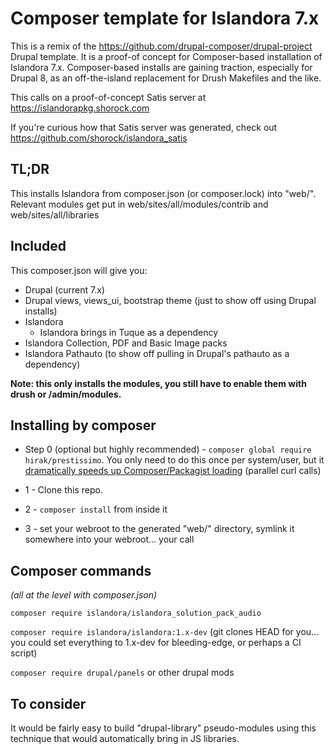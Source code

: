 # Composer template for Islandora 7.x

This is a remix of the https://github.com/drupal-composer/drupal-project Drupal template.
It is a proof-of concept for Composer-based installation of Islandora 7.x.  Composer-based installs are
gaining traction, especially for Drupal 8, as an off-the-island replacement for Drush Makefiles and the like.

This calls on a proof-of-concept Satis server at https://islandorapkg.shorock.com

If you're curious how that Satis server was generated, check out https://github.com/shorock/islandora_satis

## TL;DR

This installs Islandora from composer.json (or composer.lock) into "web/".  Relevant modules get put in
web/sites/all/modules/contrib and web/sites/all/libraries

## Included

This composer.json will give you:

* Drupal (current 7.x)
* Drupal views, views_ui, bootstrap theme (just to show off using Drupal installs)
* Islandora
  * Islandora brings in Tuque as a dependency
* Islandora Collection, PDF and Basic Image packs
* Islandora Pathauto (to show off pulling in Drupal's pathauto as a dependency)

**Note: this only installs the modules, you still have to enable them with drush or /admin/modules.**

## Installing by composer

* Step 0 (optional but highly recommended) - `composer global require hirak/prestissimo`.  You only need to do this once
  per system/user, but
  it [dramatically speeds up Composer/Packagist loading](https://medium.com/@petehouston/improve-composer-performance-with-prestissimo-8f3f55a20b8e#.e5vfz0fpz)
   (parallel curl calls)

* 1 - Clone this repo.

* 2 - `composer install` from inside it

* 3 - set your webroot to the generated "web/" directory, symlink it somewhere into your webroot... your call

## Composer commands

*(all at the level with composer.json)*

`composer require islandora/islandora_solution_pack_audio`

`composer require islandora/islandora:1.x-dev` (git clones HEAD for you... you could set everything to 1.x-dev for bleeding-edge, or perhaps a CI script)

`composer require drupal/panels` or other drupal mods

## To consider

It would be fairly easy to build "drupal-library" pseudo-modules using this technique that would automatically bring in JS libraries.
